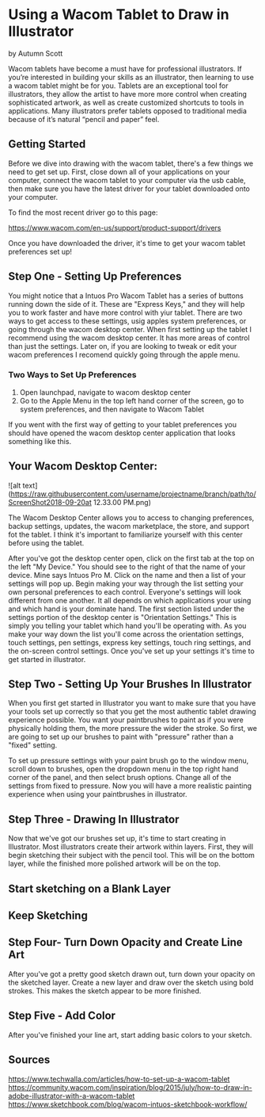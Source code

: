 # Using a Wacom Tablet to Draw in Illustrator
by Autumn Scott

Wacom tablets have become a must have for professional illustrators. If you’re interested in building your skills as an illustrator, then learning to use a wacom tablet might be for you. Tablets are an exceptional tool for illustrators, they allow the artist to have more more control when creating sophisticated artwork, as well as create customized shortcuts to tools in applications. Many illustrators prefer tablets opposed to traditional media because of it’s natural “pencil and paper” feel. 

## Getting Started
Before we dive into drawing with the wacom tablet, there's a few things we need to get set up. First, close down all of your applications on your computer, connect the wacom tablet to your computer via the usb cable, then make sure you have the latest driver for your tablet downloaded onto your computer. 

To find the most recent driver go to this page:

https://www.wacom.com/en-us/support/product-support/drivers

Once you have downloaded the driver, it's time to get your wacom tablet preferences set up!

## Step One - Setting Up Preferences

You might notice that a Intuos Pro Wacom Tablet has a series of buttons running down the side of it. These are "Express Keys," and they will help you to work faster and have more control with yiur tablet. There are two ways to get access to these settings, usig apples system preferences, or going through the wacom desktop center. When first setting up the tablet I recommend using the wacom desktop center. It has more areas of control than just the settings. Later on, if you are looking to tweak or edit your wacom preferences I recomend quickly going through the apple menu.

### Two Ways to Set Up Preferences
1. Open launchpad, navigate to wacom desktop center
2. Go to the Apple Menu in the top left hand corner of the screen, go to system preferences, and then navigate to Wacom Tablet

If you went with the first way of getting to your tablet preferences you should have opened the wacom desktop center application that looks something like this.

## Your Wacom Desktop Center:

![alt text](https://raw.githubusercontent.com/username/projectname/branch/path/to/ScreenShot2018-09-20at 12.33.00 PM.png)


The Wacom Desktop Center allows you to access to changing preferences, backup settings, updates, the wacom marketplace, the store, and support fot the tablet. I think it's important to familiarize yourself with this center before using the tablet.

After you've got the desktop center open, click on the first tab at the top on the left "My Device." You should see to the right of that the name of your device. Mine says Intuos Pro M. Click on the name and then a list of your settings will pop up. Begin making your way through the list setting your own personal preferences to each control. Everyone's settings will look different from one another. It all depends on which applications your using and which hand is your dominate hand. The first section listed under the settings portion of the desktop center is "Orientation Settings." This is simply you telling your tablet which hand you'll be operating with. As you make your way down the list you'll come across the orientation settings, touch settings, pen settings, express key settings, touch ring settings, and the on-screen control settings. Once you've set up your settings it's time to get started in illustrator.

## Step Two - Setting Up Your Brushes In Illustrator

When you first get started in Illustrator you want to make sure that you have your tools set up correctly so that you get the most authentic tablet drawing experience possible. You want your paintbrushes to paint as if you were physically holding them, the more pressure the wider the stroke. So first, we are going to set up our brushes to paint with "pressure" rather than a "fixed" setting. 

To set up pressure settings with your paint brush go to the window menu, scroll down to brushes, open the dropdown menu in the top right hand corner of the panel, and then select brush options. Change all of the settings from fixed to pressure. Now you will have a more realistic painting experience when using your paintbrushes in illustrator. 

## Step Three - Drawing In Illustrator

Now that we've got our brushes set up, it's time to start creating in Illustrator. Most illustrators create their artwork within layers. First, they will begin sketching their subject with the pencil tool. This will be on the bottom layer, while the finished more polished artwork will be on the top. 

## Start sketching on a Blank Layer

## Keep Sketching

## Step Four- Turn Down Opacity and Create Line Art

After you've got a pretty good sketch drawn out, turn down your opacity on the sketched layer. Create a new layer and draw over the sketch using bold strokes. This makes the sketch appear to be more finished.

## Step Five - Add Color

After you've finished your line art, start adding basic colors to your sketch. 



## Sources
https://www.techwalla.com/articles/how-to-set-up-a-wacom-tablet
https://community.wacom.com/inspiration/blog/2015/july/how-to-draw-in-adobe-illustrator-with-a-wacom-tablet
https://www.sketchbook.com/blog/wacom-intuos-sketchbook-workflow/
